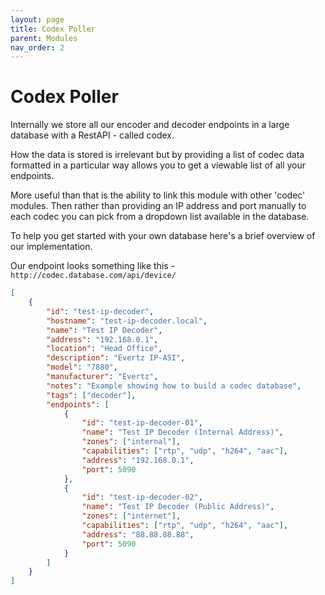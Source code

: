 ```yaml
---
layout: page
title: Codex Poller
parent: Modules
nav_order: 2
---
```


# Codex Poller

Internally we store all our encoder and decoder endpoints in a large database with a RestAPI - called codex.

How the data is stored is irrelevant but by providing a list of codec data formatted in a particular way allows you to get a viewable list of all your endpoints.

More useful than that is the ability to link this module with other 'codec' modules. Then rather than providing an IP address and port manually to each codec you can pick from a dropdown list available in the database.

To help you get started with your own database here's a brief overview of our implementation.

Our endpoint looks something like this - `http://codec.database.com/api/device/`

```json
[
    {
        "id": "test-ip-decoder",
        "hostname": "test-ip-decoder.local",
        "name": "Test IP Decoder",
        "address": "192.168.0.1",
        "location": "Head Office",
        "description": "Evertz IP-ASI",
        "model": "7880",
        "manufacturer": "Evertz",
        "notes": "Example showing how to build a codec database",
        "tags": ["decoder"],
        "endpoints": [
            {
                "id": "test-ip-decoder-01",
                "name": "Test IP Decoder (Internal Address)",
                "zones": ["internal"],
                "capabilities": ["rtp", "udp", "h264", "aac"],
                "address": "192.168.0.1",
                "port": 5090
            },
            {
                "id": "test-ip-decoder-02",
                "name": "Test IP Decoder (Public Address)",
                "zones": ["internet"],
                "capabilities": ["rtp", "udp", "h264", "aac"],
                "address": "88.88.88.88",
                "port": 5090
            }
        ]
    }
]
```
